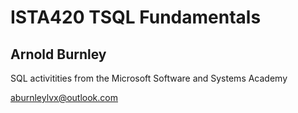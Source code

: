 # ISTA420 TSQL Fundamentals

## Arnold Burnley

SQL activitities from the Microsoft Software and Systems Academy



aburnleylvx@outlook.com
